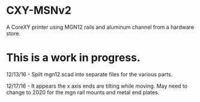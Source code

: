 # CXY-MSNv2
A CoreXY printer using MGN12 rails and aluminum channel from a hardware store.

# This is a work in progress.

12/13/16 - Spilt mgn12.scad into separate files for the various parts.

12/17/16 - It appears the x axis ends are tilting while moving.  May need to change to 2020 for the mgn rail mounts and metal end plates.
